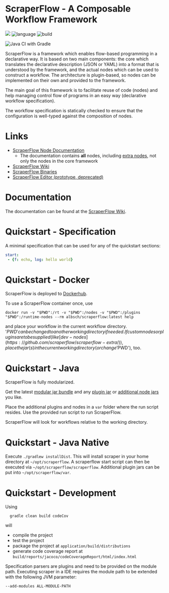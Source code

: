 ScraperFlow - A Composable Workflow Framework
=========================================

[![](https://jitpack.io/v/scraperflow/scraperflow.svg)](https://jitpack.io/#scraperflow/scraperflow)
![language](https://img.shields.io/badge/language-java11+(JPMS)-blue.svg)
![build](https://img.shields.io/badge/build-gradle-yellowgreen.svg)

![Java CI with Gradle](https://github.com/scraperflow/scraperflow/workflows/Java%20CI%20with%20Gradle/badge.svg)

ScraperFlow is a framework which enables flow-based programming in a declarative way. 
It is based on two main components: 
the core which translates the declarative description (JSON or YAML) into a format that is understood by
the framework, and the actual nodes which can be used to construct a workflow.
The architecture is plugin-based, so nodes can be implemented on their own and provided
to the framework.

The main goal of this framework is to facilitate reuse of code (nodes) and help
managing control flow of programs in an easy way (declarative workflow specification).

The workflow specification is statically checked to ensure that the configuration is well-typed 
against the composition of nodes.

# Links

* [ScraperFlow Node Documentation](https://docs.scraperflow.server1.link)
  * The documentation contains **all** nodes, including [extra nodes](https://github.com/scraperflow/scraperflow-extra/tree/master/scraperflow-nodes), not only the nodes in the core framework
* [ScraperFlow Wiki](https://wiki.scraperflow.server1.link)
* [ScraperFlow Binaries](https://binaries.scraperflow.server1.link)
* [ScraperFlow Editor (prototype, deprecated)](https://editor.scraperflow.server1.link)

# Documentation

The documentation can be found at the [ScraperFlow Wiki](https://wiki.scraperflow.server1.link).

# Quickstart - Specification

A minimal specification that can be used for any of the quickstart sections:

```yml
start:
 - {f: echo, log: hello world}
```

# Quickstart - Docker

ScraperFlow is deployed to [Dockerhub](https://hub.docker.com/repository/docker/albsch/scraperflow).

To use a ScraperFlow container once, use

    docker run -v "$PWD":/rt -v "$PWD":/nodes -v "$PWD":/plugins "$PWD":/runtime-nodes --rm albsch/scraperflow:latest help

and place your workflow in the current workflow directory. 
'$PWD' can be changed to another working directory if needed.
If custom nodes or plugins are to be supplied (like [dev-nodes](https://github.com/scraperflow/scraperflow-extra/)),
place the jar(s) in the current working directory (or change '$PWD'), too.


# Quickstart - Java

ScraperFlow is fully modularized.

Get the latest [modular jar bundle](https://github.com/scraperflow/scraperflow/releases) 
and any [plugin jar](https://github.com/scraperflow/scraperflow-extra) 
or [additional node jars](https://github.com/scraperflow/scraperflow-extra) you like.

Place the additional plugins and nodes in a `var` folder where the run script
resides.
Use the provided run script to run ScraperFlow.
       
ScraperFlow will look for workflows relative to the working directory.


# Quickstart - Java Native

Execute `./gradlew installDist`. This will install scraper in your home
directory at `~/opt/scraperflow`. 
A scraperflow start script can then be executed via
`~/opt/scraperflow/scraperflow`.
Additional plugin jars can be put into `~/opt/scraperflow/var`.


# Quickstart - Development

Using

      gradle clean build codeCov

will

* compile the project 
* test the project
* package the project at `application/build/distributions`
* generate code coverage report at `build/reports/jacoco/codeCoverageReport/html/index.html`

Specification parsers are plugins and need to be provided on the module path.
Executing scraper in a IDE requires the module path to be extended with the following JVM parameter:

    --add-modules ALL-MODULE-PATH
